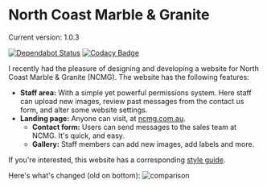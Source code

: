 # North Coast Marble & Granite

Current version: 1.0.3

[![Dependabot Status](https://api.dependabot.com/badges/status?host=github&repo=sean0x42/ncmg.com.au)](https://dependabot.com)
[![Codacy Badge](https://api.codacy.com/project/badge/Grade/5aaf31b49bf84a73ab3dd0d323c7a919)](https://www.codacy.com/app/sean_19/ncmg.com.au?utm_source=github.com&amp;utm_medium=referral&amp;utm_content=sean0x42/ncmg.com.au&amp;utm_campaign=Badge_Grade)

I recently had the pleasure of designing and developing a website for North Coast Marble & Granite (NCMG). The website has the following features:

 * **Staff area:** With a simple yet powerful permissions system. Here staff can upload new images, review past messages from the contact us form, and alter some website settings.
 * **Landing page:** Anyone can visit, at [ncmg.com.au](https://www.ncmg.com.au).
     * **Contact form:** Users can send messages to the sales team at NCMG. It's quick, and easy.
     * **Gallery:** Staff members can add new images, add labels and more.

If you're interested, this website has a corresponding [style guide](https://github.com/LuckehPickle/ncmg-style-guide).

Here's what's changed (old on bottom): ![comparison](https://i.imgur.com/KGKbQb5.png)
